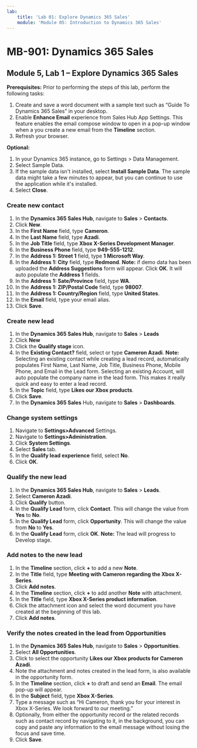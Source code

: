 ```yaml
---
lab:
    title: 'Lab 01: Explore Dynamics 365 Sales'
    module: 'Module 05: Introduction to Dynamics 365 Sales'
---
```


# MB-901: Dynamics 365 Sales
## Module 5, Lab 1 – Explore Dynamics 365 Sales

**Prerequisites:** Prior to performing the steps of this lab, perform the following tasks:

1. Create and save a word document with a sample text such as “Guide To Dynamics 365 Sales” in your desktop.
1. Enable **Enhance Email** experience from Sales Hub App Settings. This feature enables the email compose window to open in a pop-up window when a you create a new email from the **Timeline** section.
1. Refresh your browser.

**Optional:**
 
1. In your Dynamics 365 instance, go to Settings > Data Management.
1. Select Sample Data.
1. If the sample data isn't installed, select **Install Sample Data**. The sample data might take a few minutes to appear, but you can continue to use the application while it's installed.
1. Select **Close**.

### Create new contact

1. In the **Dynamics 365 Sales Hub**, navigate to **Sales** > **Contacts**.
1. Click **New**.
1. In the **First Name** field, type **Cameron**.
1. In the **Last Name** field, type **Azadi**.
1. In the **Job Title** field, type **Xbox X-Series Development Manager**.
1. In the **Business Phone** field, type **949-555-1212**.
1. In the **Address 1: Street 1** field, type **1 Microsoft Way**.
1. In the **Address 1: City** field, type **Redmond**.
**Note:** if demo data has been uploaded the **Address Suggestions** form will appear. Click **OK**. It will auto populate the **Address 1** fields. 
1. In the **Address 1: Sate/Province** field, type **WA**.
1. In the **Address 1: ZIP/Postal Code** field, type **98007**.
1. In the **Address 1: Country/Region** field, type **United States**.
1. In the **Email** field, type your email alias.
1. Click **Save**.

### Create new lead

1. In the **Dynamics 365 Sales Hub**, navigate to **Sales** > **Leads**
1. Click **New**
1. Click the **Qualify stage** icon.
1. In the **Existing Contact?**  field, select or type **Cameron Azadi**.
**Note:** Selecting an existing contact while creating a lead record, automatically populates First Name, Last Name, Job Title, Business Phone, Mobile Phone, and Email in the Lead form. Selecting an existing Account, will auto populate the company name in the lead form. This makes it really quick and easy to enter a lead record.
1. In the **Topic** field, type **Likes our Xbox products**.
1. Click **Save**.
1. In the **Dynamics 365 Sales** Hub, navigate to **Sales** > **Dashboards**.

### Change system settings

1. Navigate to **Settings>Advanced** Settings.
1. Navigate to **Settings>Administration**.
1. Click **System Settings**.
1. Select **Sales** tab.
1. In the **Qualify lead experience** field, select **No**.
1. Click **OK**.

### Qualify the new lead

1. In the **Dynamics 365 Sales Hub**, navigate to **Sales** > **Leads**.
1. Select **Cameron Azadi**.
1. Click **Qualify** button.
1. In the **Qualify Lead** form, click **Contact**. This will change the value from **Yes** to **No**.
1. In the **Qualify Lead** form, click **Opportunity**. This will change the value from **No** to **Yes**.
1. In the **Qualify Lead** form, click **OK**. 
**Note:** The lead will progress to Develop stage.

### Add notes to the new lead

1. In the **Timeline** section, click **+** to add a new **Note**.
1. In the **Title** field, type **Meeting with Cameron regarding the Xbox X-Series**.
1. Click **Add notes**.
1. In the **Timeline** section, click **+** to add another **Note** with attachment.
1. In the **Title** field, type **Xbox X-Series product information**.
1. Click the attachment icon and select the word document you have created at the beginning of this lab.
1. Click **Add notes**.

### Verify the notes created in the lead from Opportunities

1. In the **Dynamics 365 Sales Hub**, navigate to **Sales** > **Opportunities**.
1. Select **All Opportunities**.
1. Click to select the opportunity **Likes our Xbox products for Cameron Azadi**.
1. Note the attachment and notes created in the lead form, is also available in the opportunity form. 
1. In the **Timeline** section, click **+** to draft and send an **Email**. The email pop-up will appear.
1. In the **Subject** field, type **Xbox X-Series**.
1. Type a message such as “Hi Cameron, thank you for your interest in Xbox X-Series. We look forward to our meeting.” 
1. Optionally, from either the opportunity record or the related records such as contact record by navigating to it, in the background, you can copy and paste any information to the email message without losing the focus and save time.
1. Click **Save**.




